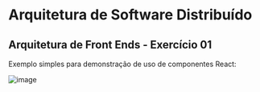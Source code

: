 # Arquitetura de Software Distribuído
## Arquitetura de Front Ends - Exercício 01

Exemplo simples para demonstração de uso de componentes React:

![image](https://github.com/tcortes55/puc-blog/assets/35512873/6fc9649a-80f8-4d40-bce8-788cb37e3b5a)
